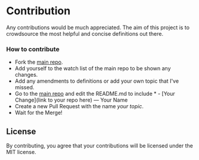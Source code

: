 # Contribution

Any contributions would be much appreciated. The aim of this project is to crowdsource the most helpful and concise definitions out there.

### How to contribute

- Fork the [main repo](https://github.com/msmfa/javascript-in-30).
- Add yourself to the watch list of the main repo to be shown any changes.
- Add any amendments to definitions or add your own topic that I've missed.
- Go to the [main repo](https://github.com/msmfa/javascript-in-30) and edit the README.md to include \* - [Your Change](link to your repo here) — Your Name
- Create a new Pull Request with the name _your topic_.
- Wait for the Merge!

## License

By contributing, you agree that your contributions will be licensed under the MIT license.
